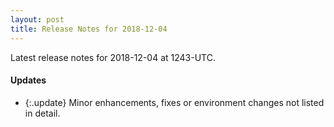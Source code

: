 ```yaml
---
layout: post
title: Release Notes for 2018-12-04
---
```


Latest release notes for 2018-12-04 at 1243-UTC.

<div class='updates' markdown='1'>

#### Updates

- {:.update} Minor enhancements, fixes or environment changes not listed in detail.

</div>


